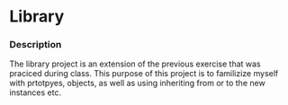 # Library

### Description
The library project is an extension of the previous exercise that was praciced during class. This purpose of this project is to familizize myself with prtotpyes, objects, as well as using inheriting from or to the new instances etc.  